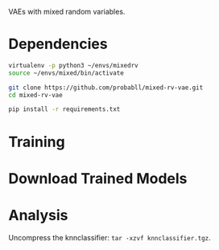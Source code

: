 VAEs with mixed random variables.

# Dependencies

```bash
virtualenv -p python3 ~/envs/mixedrv
source ~/envs/mixed/bin/activate

git clone https://github.com/probabll/mixed-rv-vae.git
cd mixed-rv-vae

pip install -r requirements.txt
```

# Training

# Download Trained Models

# Analysis

Uncompress the knnclassifier: `tar -xzvf knnclassifier.tgz`.
